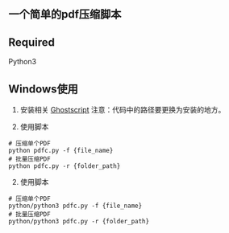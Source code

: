 ## 一个简单的pdf压缩脚本

## Required
Python3


## Windows使用

1. 安装相关
[Ghostscript](https://ghostscript.com/releases/index.html)
注意：代码中的路径要更换为安装的地方。

2. 使用脚本
```
# 压缩单个PDF
python pdfc.py -f {file_name}
# 批量压缩PDF
python pdfc.py -r {folder_path}
```

2. 使用脚本
```
# 压缩单个PDF
python/python3 pdfc.py -f {file_name}
# 批量压缩PDF
python/python3 pdfc.py -r {folder_path}
```
